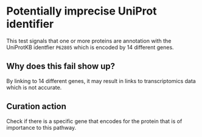 # Potentially imprecise UniProt identifier

This test signals that one or more proteins are annotation with the UniProtKB identfier `P62805`
which is encoded by 14 different genes.

## Why does this fail show up?

By linking to 14 different genes, it may result in links to transcriptomics data which is not accurate.

## Curation action

Check if there is a specific gene that encodes for the protein that is of importance to this pathway.
